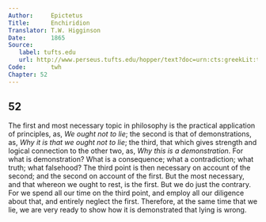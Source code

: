 ```yaml
---
Author:     Epictetus  
Title:      Enchiridion  
Translator: T.W. Higginson  
Date:       1865  
Source:
   label: tufts.edu
   url: http://www.perseus.tufts.edu/hopper/text?doc=urn:cts:greekLit:tlg0557.tlg002.perseus-eng2:1
Code:       twh  
Chapter: 52
---
```

##  52

The first and most necessary topic in philosophy is the practical application
of principles, as, *We ought not to lie*; the second is that of demonstrations,
as, *Why it is that we ought not to lie*; the third, that which gives strength
and logical connection to the other two, as, *Why this is a demonstration*.
For what is demonstration? What is a consequence; what a contradiction; what
truth; what falsehood?  The third point is then necessary on account of the
second; and the second on account of the first.  But the most necessary, and
that whereon we ought to rest, is the first.  But we do just the contrary.  For
we spend all our time on the third point, and employ all our diligence about
that, and entirely neglect the first. Therefore, at the same time that we lie,
we are very ready to show how it is demonstrated that lying is wrong.


